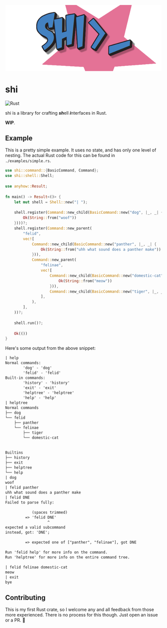 <p align="center"><img src="./rsrc/banner/shi.png"></img></p>

# shi
![Rust](https://github.com/Utagai/shi/workflows/Rust/badge.svg)

shi is a library for crafting ***sh***ell ***i***nterfaces in Rust.

**WIP**.

## Example
This is a pretty simple example. It uses no state, and has only one level of nesting. The actual Rust code for this can be found in `./examples/simple.rs`.
```rust
use shi::command::{BasicCommand, Command};
use shi::shell::Shell;

use anyhow::Result;

fn main() -> Result<()> {
    let mut shell = Shell::new("| ");

    shell.register(Command::new_child(BasicCommand::new("dog", |_, _| {
        Ok(String::from("woof"))
    })))?;
    shell.register(Command::new_parent(
        "felid",
        vec![
            Command::new_child(BasicCommand::new("panther", |_, _| {
                Ok(String::from("uhh what sound does a panther make"))
            })),
            Command::new_parent(
                "felinae",
                vec![
                    Command::new_child(BasicCommand::new("domestic-cat", |_, _| {
                        Ok(String::from("meow"))
                    })),
                    Command::new_child(BasicCommand::new("tiger", |_, _| Ok(String::from("rawr")))),
                ],
            ),
        ],
    ))?;

    shell.run()?;

    Ok(())
}
```
Here's some output from the above snippet:
```
| help
Normal commands:
        'dog' - 'dog'
        'felid' - 'felid'
Built-in commands:
        'history' - 'history'
        'exit' - 'exit'
        'helptree' - 'helptree'
        'help' - 'help'
| helptree
Normal commands
├── dog
└── felid
    ├── panther
    └── felinae
        ├── tiger
        └── domestic-cat


Builtins
├── history
├── exit
├── helptree
└── help
| dog
woof
| felid panther
uhh what sound does a panther make
| felid DNE
Failed to parse fully:

            (spaces trimmed)
         => 'felid DNE'
                   ^
expected a valid subcommand
instead, got: 'DNE';

         => expected one of ["panther", "felinae"], got DNE

Run 'felid help' for more info on the command.
Run 'helptree' for more info on the entire command tree.

| felid felinae domestic-cat
meow
| exit
bye
```

## Contributing
This is my first Rust crate, so I welcome any and all feedback from those more experienced.
There is no process for this though. Just open an issue or a PR. :slightly_smiling_face:
